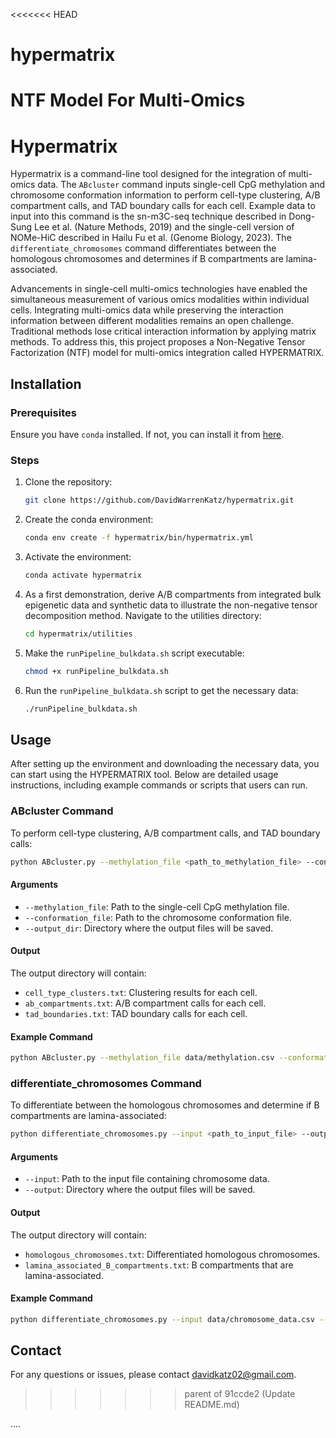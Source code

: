 <<<<<<< HEAD
# hypermatrix
 NTF Model For Multi-Omics
=======
# Hypermatrix

Hypermatrix is a command-line tool designed for the integration of multi-omics data. The `ABcluster` command inputs single-cell CpG methylation and chromosome conformation information to perform cell-type clustering, A/B compartment calls, and TAD boundary calls for each cell. Example data to input into this command is the sn-m3C-seq technique described in Dong-Sung Lee et al. (Nature Methods, 2019) and the single-cell version of NOMe-HiC described in Hailu Fu et al. (Genome Biology, 2023). The `differentiate_chromosomes` command differentiates between the homologous chromosomes and determines if B compartments are lamina-associated.

Advancements in single-cell multi-omics technologies have enabled the simultaneous measurement of various omics modalities within individual cells. Integrating multi-omics data while preserving the interaction information between different modalities remains an open challenge. Traditional methods lose critical interaction information by applying matrix methods. To address this, this project proposes a Non-Negative Tensor Factorization (NTF) model for multi-omics integration called HYPERMATRIX.

## Installation

### Prerequisites

Ensure you have `conda` installed. If not, you can install it from [here](https://docs.conda.io/projects/conda/en/latest/user-guide/install/index.html).

### Steps

1. Clone the repository:

    ```bash
    git clone https://github.com/DavidWarrenKatz/hypermatrix.git
    ```

2. Create the conda environment:

    ```bash
    conda env create -f hypermatrix/bin/hypermatrix.yml
    ```

3. Activate the environment:

    ```bash
    conda activate hypermatrix
    ```

4. As a first demonstration, derive A/B compartments from integrated bulk epigenetic data and synthetic data to illustrate the non-negative tensor decomposition method. Navigate to the utilities directory:

    ```bash
    cd hypermatrix/utilities
    ```

5. Make the `runPipeline_bulkdata.sh` script executable:

    ```bash
    chmod +x runPipeline_bulkdata.sh
    ```

6. Run the `runPipeline_bulkdata.sh` script to get the necessary data:

    ```bash
    ./runPipeline_bulkdata.sh
    ```

## Usage

After setting up the environment and downloading the necessary data, you can start using the HYPERMATRIX tool. Below are detailed usage instructions, including example commands or scripts that users can run.

### ABcluster Command

To perform cell-type clustering, A/B compartment calls, and TAD boundary calls:

```bash
python ABcluster.py --methylation_file <path_to_methylation_file> --conformation_file <path_to_conformation_file> --output_dir <output_directory>
```

#### Arguments

- `--methylation_file`: Path to the single-cell CpG methylation file.
- `--conformation_file`: Path to the chromosome conformation file.
- `--output_dir`: Directory where the output files will be saved.

#### Output

The output directory will contain:

- `cell_type_clusters.txt`: Clustering results for each cell.
- `ab_compartments.txt`: A/B compartment calls for each cell.
- `tad_boundaries.txt`: TAD boundary calls for each cell.

#### Example Command

```bash
python ABcluster.py --methylation_file data/methylation.csv --conformation_file data/conformation.csv --output_dir results/
```

### differentiate_chromosomes Command

To differentiate between the homologous chromosomes and determine if B compartments are lamina-associated:

```bash
python differentiate_chromosomes.py --input <path_to_input_file> --output <output_directory>
```

#### Arguments

- `--input`: Path to the input file containing chromosome data.
- `--output`: Directory where the output files will be saved.

#### Output

The output directory will contain:

- `homologous_chromosomes.txt`: Differentiated homologous chromosomes.
- `lamina_associated_B_compartments.txt`: B compartments that are lamina-associated.

#### Example Command

```bash
python differentiate_chromosomes.py --input data/chromosome_data.csv --output results/
```

## Contact

For any questions or issues, please contact davidkatz02@gmail.com.
>>>>>>> parent of 91ccde2 (Update README.md)

....